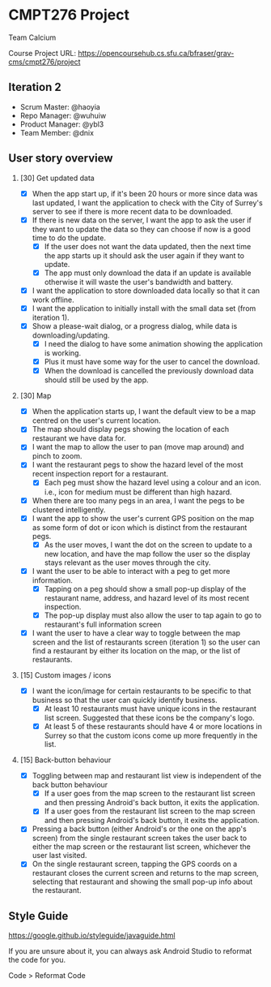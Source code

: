 # CMPT276 Project

Team Calcium

Course Project URL: https://opencoursehub.cs.sfu.ca/bfraser/grav-cms/cmpt276/project

## Iteration 2

* Scrum Master: @haoyia
* Repo Manager: @wuhuiw
* Product Manager: @ybl3
* Team Member: @dnix

## User story overview

1. [30] Get updated data

   * [x] When the app start up, if it's been 20 hours or more since data was last updated, I want the application to check with the City of Surrey's server to see if there is more recent data to be downloaded.
   * [x] If there is new data on the server, I want the app to ask the user if they want to update the data so they can choose if now is a good time to do the update.
        * [x] If the user does not want the data updated, then the next time the app starts up it should ask the user again if they want to update.
        * [x] The app must only download the data if an update is available otherwise it will waste the user's bandwidth and battery.
   * [x] I want the application to store downloaded data locally so that it can work offline.
   * [x] I want the application to initially install with the small data set (from iteration 1).
   * [x] Show a please-wait dialog, or a progress dialog, while data is downloading/updating.
        * [x] I need the dialog to have some animation showing the application is working.
        * [x] Plus it must have some way for the user to cancel the download.
        * [x] When the download is cancelled the previously download data should still be used by the app.

2. [30] Map

   * [x] When the application starts up, I want the default view to be a map centred on the user's current location.
   * [x] The map should display pegs showing the location of each restaurant we have data for.
   * [x] I want the map to allow the user to pan (move map around) and pinch to zoom.
   * [x] I want the restaurant pegs to show the hazard level of the most recent inspection report for a restaurant.
        * [x] Each peg must show the hazard level using a colour and an icon. i.e., icon for medium must be different than high hazard.
   * [x] When there are too many pegs in an area, I want the pegs to be clustered intelligently.
   * [x] I want the app to show the user's current GPS position on the map as some form of dot or icon which is distinct from the restaurant pegs.
        * [x] As the user moves, I want the dot on the screen to update to a new location, and have the map follow the user so the display stays relevant as the user moves through the city.
   * [x] I want the user to be able to interact with a peg to get more information.
        * [x] Tapping on a peg should show a small pop-up display of the restaurant name, address, and hazard level of its most recent inspection.
        * [x] The pop-up display must also allow the user to tap again to go to restaurant's full information screen
   * [x] I want the user to have a clear way to toggle between the map screen and the list of restaurants screen (iteration 1) so the user can find a restaurant by either its location on the map, or the list of restaurants.

3. [15] Custom images / icons

   * [x] I want the icon/image for certain restaurants to be specific to that business so that the user can quickly identify business.
        * [x] At least 10 restaurants must have unique icons in the restaurant list screen. Suggested that these icons be the company's logo.
        * [x] At least 5 of these restaurants should have 4 or more locations in Surrey so that the custom icons come up more frequently in the list.

4. [15] Back-button behaviour

   * [x] Toggling between map and restaurant list view is independent of the back button behaviour
        * [x] If a user goes from the map screen to the restaurant list screen and then pressing Android's back button, it exits the application.
        * [x] If a user goes from the restaurant list screen to the map screen and then pressing Android's back button, it exits the application.
   * [x] Pressing a back button (either Android's or the one on the app's screen) from the single restaurant screen takes the user back to either the map screen or the restaurant list screen, whichever the user last visited.
   * [x] On the single restaurant screen, tapping the GPS coords on a restaurant closes the current screen and returns to the map screen, selecting that restaurant and showing the small pop-up info about the restaurant.
## Style Guide

https://google.github.io/styleguide/javaguide.html

If you are unsure about it, you can always ask Android Studio to reformat the code for you.

Code > Reformat Code

